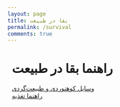 ```yaml
---
layout: page
title: بقا در طبیعت
permalink: /survival
comments: true
---
```


<div class="row justify-content-between tools" style="margin-right:10px;margin-left:10px;">

<h1>راهنما بقا در طبیعت</h1>
<p>
<a href="/tools">وسایل کوهنوردی و طبیعت‌گردی</a>
<br>
<a href="/foods">راهنما تغذیه</a>
</p>

</div>